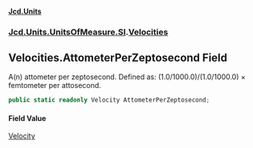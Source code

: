 #### [Jcd.Units](index.md 'index')
### [Jcd.Units.UnitsOfMeasure.SI](Jcd.Units.UnitsOfMeasure.SI.md 'Jcd.Units.UnitsOfMeasure.SI').[Velocities](Velocities.md 'Jcd.Units.UnitsOfMeasure.SI.Velocities')

## Velocities.AttometerPerZeptosecond Field

A(n) attometer per zeptosecond. Defined as: (1.0/1000.0)/(1.0/1000.0) × femtometer per attosecond.

```csharp
public static readonly Velocity AttometerPerZeptosecond;
```

#### Field Value
[Velocity](Velocity.md 'Jcd.Units.UnitTypes.Velocity')